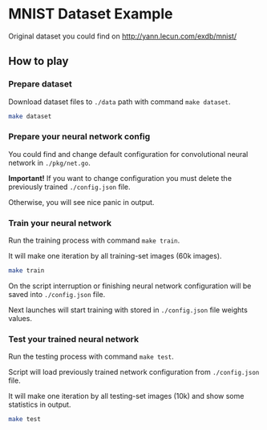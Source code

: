 # MNIST Dataset Example

Original dataset you could find on http://yann.lecun.com/exdb/mnist/

## How to play

### Prepare dataset

Download dataset files to `./data` path with command `make dataset`.

```bash
make dataset
```

### Prepare your neural network config

You could find and change default configuration for convolutional neural network in `./pkg/net.go`.

**Important!** If you want to change configuration you must delete the previously trained `./config.json` file.

Otherwise, you will see nice panic in output.

### Train your neural network 

Run the training process with command `make train`.

It will make one iteration by all training-set images (60k images).

```bash
make train
```

On the script interruption or finishing neural network configuration will be saved into `./config.json` file.

Next launches will start training with stored in `./config.json` file weights values.

### Test your trained neural network

Run the testing process with command `make test`.

Script will load previously trained network configuration from `./config.json` file.

It will make one iteration by all testing-set images (10k) and show some statistics in output.

```bash
make test
```
